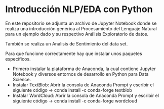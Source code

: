 # Introducción NLP/EDA con Python

En este repositorio se adjunta un archivo de Jupyter Notebook donde se realiza una introducción genérica al Procesamiento del Lenguaje Natural para un ejemplo dado y su respectivo Análisis Exploratorio de datos.

También se realiza un Analisis de Sentimiento del data set.

Para que funcione correctamente hay que instalar unos paquetes específicos.
* Primero instalar la plataforma de Anaconda, la cual contiene Jupyter Notebook y diversos entornos de desarrollo en Python para Data Science.
* Instalar TextBlob: Abrir la consola de Anaconda Prompt y escribir el siguiente código -> conda install -c conda-forge textblob
* Instalar WordCloud: Abrir la consola de Anaconda Prompt y escribir el siguiente código -> conda install -c conda-forge wordcloud
